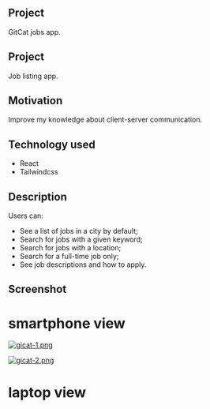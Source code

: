 ## Project 

GitCat jobs app.

## Project

Job listing app.

## Motivation

Improve my knowledge about client-server communication.

## Technology used

- React
- Tailwindcss

## Description

Users can:


- See a list of jobs in a city by default;
- Search for jobs with a given keyword;
- Search for jobs with a location;
- Search for a full-time job only;
- See job descriptions and how to apply.

## Screenshot


# smartphone view

[![gicat-1.png](https://i.postimg.cc/43jGQwKZ/gicat-1.png)](https://postimg.cc/KK7CZPrs)

[![gicat-2.png](https://i.postimg.cc/hj3drkLv/gicat-2.png)](https://postimg.cc/N9mFGPPv)

# laptop view
